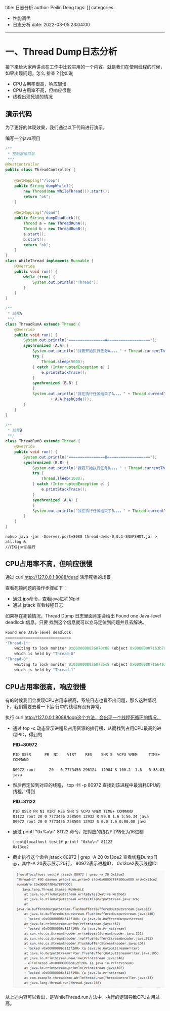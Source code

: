 title: 日志分析
author: Peilin Deng
tags: []
categories:
  - 性能调优
  - 日志分析
date: 2022-03-05 23:04:00
---
# 一、Thread Dump日志分析

接下来给大家再讲点在工作中比较实用的一个内容。就是我们在使用线程的时候，如果出现问题，怎么 排查？比如说
- CPU占用率很高，响应很慢
- CPU占用率不高，但响应很慢
- 线程出现死锁的情况

## 演示代码

为了更好的体现效果，我们通过以下代码进行演示。

编写一个java项目
```java
/**
 * 控制器接口层
 **/
@RestController
public class ThreadController {

    @GetMapping("/loop")
    public String dumpWhile(){
        new Thread(new WhileThread()).start();
        return "ok";
    }

    @GetMapping("/dead")
    public String dumpDeadLock(){
        Thread a = new ThreadRunA();
        Thread b = new ThreadRunB();
        a.start();
        b.start();
        return "ok";
    }
}
class WhileThread implements Runnable {
    @Override
    public void run() {
        while (true) {
            System.out.println("Thread");
        }
    }
}
```
```java
/**
 * 线程A
 **/
class ThreadRunA extends Thread {
    @Override
    public void run() {
        System.out.println("================A===================");
        synchronized (A.A) {
            System.out.println("我要开始执行任务A。。。。" + Thread.currentThread().getName());
            try {
                Thread.sleep(5000);
            } catch (InterruptedException e) {
                e.printStackTrace();
            }
            synchronized (B.B) {
            }
            System.out.println("我在执行任务结束了A。。。。" + Thread.currentThread().getName() + ":" + B.B.hashCode() + ":"
                    + A.A.hashCode());
        }
    }
}
```
```java
/**
 * 线程B
 **/
class ThreadRunB extends Thread {
    @Override
    public void run() {
        System.out.println("================B===================");
        synchronized (B.B) {
            System.out.println("我要开始执行任务B。。。。" + Thread.currentThread().getName());
            try {
                Thread.sleep(1000);
            } catch (InterruptedException e) {
                e.printStackTrace();
            }
            synchronized (A.A) {
            }
            System.out.println("我在执行任务结束了B。。。。" + Thread.currentThread().getName() + ":" + B.B + ":" + A.A);
        }
    }
}
```

```shell
nohup java -jar -Dserver.port=8088 thread-demo-0.0.1-SNAPSHOT.jar > all.log &
//打成jar后运行
```

## CPU占用率不高，但响应很慢

通过 curl http://127.0.0.1:8088/dead 演示死锁的场景

查看死锁问题的操作步骤如下：
- 通过 jps命令，查看java进程的pid
- 通过 jstack 查看线程日志

如果存在死锁情况，Thread Dump 日志里面肯定会给出 Found one Java-level deadlock:信息。只要 找到这个信息就可以立马定位到问题并且去解决。
```java
Found one Java-level deadlock:
=============================
"Thread-1":
	waiting to lock monitor 0x0000000026070c88 (object 0x00000007163b7d78, a java.lang.Integer),
	which is held by "Thread-0"
"Thread-0":
	waiting to lock monitor 0x00000000260735c8 (object 0x0000000716649aa8, a java.lang.Integer),
	which is held by "Thread-1"
```

## CPU占用率很高，响应很慢

有的时候我们会发现CPU占用率很高，系统日志也看不出问题，那么这种情况下，我们需要去看一下运 行中的线程有没有异常。

执行 curl http://127.0.0.1:8088/loop这个方法，会出现一个线程死循环的情况。
- 通过 top -c 动态显示进程及占用资源的排行榜，从而找到占用CPU最高的进程PID，得到的

	**PID=80972**

	```shell
  PID USER      PR  NI    VIRT    RES    SHR S  %CPU %MEM     TIME+ COMMAND

  80972 root      20   0 7773456 296124  12904 S 100.2  1.8   0:38.83 java
  ```
  
- 然后再定位到对应的线程，   top -H -p 80972 查找到该进程中最消耗CPU的线程，得到

	**PID=81122**

  ```shell
  PID USER PR NI VIRT RES SHR S %CPU %MEM TIME+ COMMAND 
  81122 root 20 0 7773456 258504 12932 R 99.8 1.6 5:56.34 java 
  80972 root 20 0 7773456 258504 12932 S 0.0 1.6 0:00.00 java
  ```

- 通过 printf "0x%x\n" 81122 命令，把对应的线程PID转化为16进制

  ```shell
  [root@localhost test]# printf "0x%x\n" 81122 
  0x13ce2
  ```

- 截止执行这个命令 jstack 80972 | grep -A 20 0x13ce2 查看线程Dump日志，其中-A 20表示展示20行， 80972表示进程ID， 0x13ce2表示线程ID

	![](/images/img-130.png)

从上述内容可以看出，是WhileThread.run方法中，执行的逻辑导致CPU占用过高。